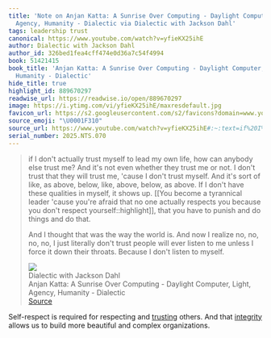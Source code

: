```yaml
---
title: 'Note on Anjan Katta: A Sunrise Over Computing - Daylight Computer, Light,
  Agency, Humanity - Dialectic via Dialectic with Jackson Dahl'
tags: leadership trust
canonical: https://www.youtube.com/watch?v=yfieKX25ihE
author: Dialectic with Jackson Dahl
author_id: 326bed1fea4cff474e0d36a7c54f4994
book: 51421415
book_title: 'Anjan Katta: A Sunrise Over Computing - Daylight Computer, Light, Agency,
  Humanity - Dialectic'
hide_title: true
highlight_id: 889670297
readwise_url: https://readwise.io/open/889670297
image: https://i.ytimg.com/vi/yfieKX25ihE/maxresdefault.jpg
favicon_url: https://s2.googleusercontent.com/s2/favicons?domain=www.youtube.com
source_emoji: "\U0001F310"
source_url: https://www.youtube.com/watch?v=yfieKX25ihE#:~:text=if%20I%20don%27t,listen%20to%20myself.
serial_number: 2025.NTS.070
---
```

> if I don't actually trust myself to lead my own life, how can anybody else trust me? And it's not even whether they trust me or not. I don't trust that they will trust me, 'cause I don't trust myself. And it's sort of like, as above, below, like, above, below, as above. If I don't have these qualities in myself, it shows up. [[You become a tyrannical leader 'cause you're afraid that no one actually respects you because you don't respect yourself::highlight]], that you have to punish and do things and do that.
> 
> And I thought that was the way the world is. And now I realize no, no, no, no, I just literally don't trust people will ever listen to me unless I force it down their throats. Because I don't listen to myself.
> <div class="quoteback-footer"><div class="quoteback-avatar"><img class="mini-favicon" src="https://s2.googleusercontent.com/s2/favicons?domain=www.youtube.com"></div><div class="quoteback-metadata"><div class="metadata-inner"><span style="display:none">FROM:</span><div aria-label="Dialectic with Jackson Dahl" class="quoteback-author"> Dialectic with Jackson Dahl</div><div aria-label="Anjan Katta: A Sunrise Over Computing - Daylight Computer, Light, Agency, Humanity - Dialectic" class="quoteback-title"> Anjan Katta: A Sunrise Over Computing - Daylight Computer, Light, Agency, Humanity - Dialectic</div></div></div><div class="quoteback-backlink"><a target="_blank" aria-label="go to the full text of this quotation" rel="noopener" href="https://www.youtube.com/watch?v=yfieKX25ihE#:~:text=if%20I%20don%27t,listen%20to%20myself." class="quoteback-arrow"> Source</a></div></div>

Self-respect is required for respecting and [trusting](https://www.joshbeckman.org/notes/556396940) others. And that [integrity](https://www.joshbeckman.org/notes/889669089) allows us to build more beautiful and complex organizations.